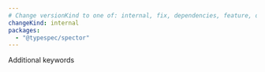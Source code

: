 ```yaml
---
# Change versionKind to one of: internal, fix, dependencies, feature, deprecation, breaking
changeKind: internal
packages:
  - "@typespec/spector"
---
```


Additional keywords
